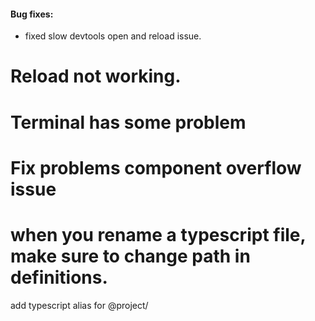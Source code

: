 #### Bug fixes:
* fixed slow devtools open and reload issue.

# Reload not working.
# Terminal has some problem
# Fix problems component overflow issue
# when you rename a typescript file, make sure to change path in definitions.   
add typescript alias for @project/